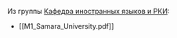 Из группы [Кафедра иностранных языков и РКИ](https://vk.com/forlang_samara_university):
- [[M1_Samara_University.pdf]]